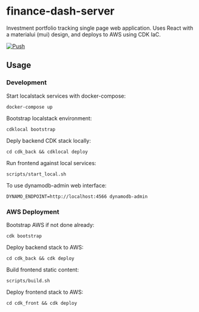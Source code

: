 # finance-dash-server

Investment portfolio tracking single page web application. Uses React with a materialui (mui) design, and deploys to AWS using CDK IaC.

[![Push](https://github.com/robbiejdunn/finance-dash-server/actions/workflows/push.yml/badge.svg)](https://github.com/robbiejdunn/finance-dash-server/actions/workflows/push.yml)

## Usage

### Development

Start localstack services with docker-compose:

`docker-compose up`

Bootstrap localstack environment:

`cdklocal bootstrap`

Deply backend CDK stack locally:

`cd cdk_back && cdklocal deploy`

Run frontend against local services:

`scripts/start_local.sh`

To use dynamodb-admin web interface:

`DYNAMO_ENDPOINT=http://localhost:4566 dynamodb-admin`

### AWS Deployment

Bootstrap AWS if not done already:

`cdk bootstrap`

Deploy backend stack to AWS:

`cd cdk_back && cdk deploy`

Build frontend static content:

`scripts/build.sh`

Deploy frontend stack to AWS:

`cd cdk_front && cdk deploy`
